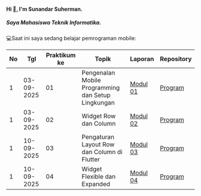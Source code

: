 #### Hi 👋, I'm Sunandar Suherman. 
##### Saya Mahasiswa Teknik Informatika.

💻Saat ini saya sedang belajar pemrograman mobile:

| No  | Tgl  | Praktikum ke  | Topik  | Laporan | Repository |
| ------------ | ------------ | ------------ | ------------ | ------------ | ------------ | 
|  1 | 03-09-2025  | 01  | Pengenalan Mobile Programming dan Setup Lingkungan  | [Modul 01](https://drive.google.com/drive/folders/1kO0lPoM31p8bYvInLfLOFmSY_VoepvB4?usp=drive_link "Modul 01") | [Program](https://github.com/230605110050-jpg/Modul1) |
|  1 | 03-09-2025  | 02  | 	Widget Row dan Column | [Modul 02](https://drive.google.com/drive/folders/1h6dz_NxSqCZDdgpuotgRhLxYvOgx2e20?usp=drive_link "Modul 02") | [Program](https://github.com/230605110050-jpg/Modul2 "Template laporan") |
|  1 | 10-09-2025  | 03  | 	Pengaturan Layout Row dan Column di Flutter|[Modul 03](https://drive.google.com/drive/folders/1kpxJfEMgzh9hyY7TN5Qw72iYZr1PorCE?usp=drive_link)| [Program](https://github.com/230605110050-jpg/Modul3) |
|  1 | 10-09-2025  | 04  | 	Widget Flexible dan Expanded | [Modul 04](https://drive.google.com/drive/folders/1WxxMAe_yj1QMWNu-2Ub0CXdp5PhN97VU "Modul 04") | [Program](https://github.com/dickadty/modul1-mobile "Template laporan") |
